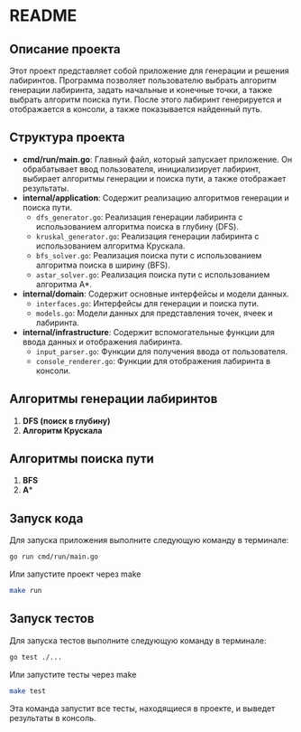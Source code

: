 # README

## Описание проекта

Этот проект представляет собой приложение для генерации и решения лабиринтов. Программа позволяет пользователю выбрать алгоритм генерации лабиринта, задать начальные и конечные точки, а также выбрать алгоритм поиска пути. После этого лабиринт генерируется и отображается в консоли, а также показывается найденный путь.

## Структура проекта

- **cmd/run/main.go**: Главный файл, который запускает приложение. Он обрабатывает ввод пользователя, инициализирует лабиринт, выбирает алгоритмы генерации и поиска пути, а также отображает результаты.
- **internal/application**: Содержит реализацию алгоритмов генерации и поиска пути.
    - `dfs_generator.go`: Реализация генерации лабиринта с использованием алгоритма поиска в глубину (DFS).
    - `kruskal_generator.go`: Реализация генерации лабиринта с использованием алгоритма Крускала.
    - `bfs_solver.go`: Реализация поиска пути с использованием алгоритма поиска в ширину (BFS).
    - `astar_solver.go`: Реализация поиска пути с использованием алгоритма A*.
- **internal/domain**: Содержит основные интерфейсы и модели данных.
    - `interfaces.go`: Интерфейсы для генерации и поиска пути.
    - `models.go`: Модели данных для представления точек, ячеек и лабиринта.
- **internal/infrastructure**: Содержит вспомогательные функции для ввода данных и отображения лабиринта.
    - `input_parser.go`: Функции для получения ввода от пользователя.
    - `console_renderer.go`: Функции для отображения лабиринта в консоли.

## Алгоритмы генерации лабиринтов

1. **DFS (поиск в глубину)**
2. **Алгоритм Крускала**

## Алгоритмы поиска пути

1. **BFS**
2. **A***

## Запуск кода

Для запуска приложения выполните следующую команду в терминале:

```bash
go run cmd/run/main.go
```

Или запустите проект через make
```bash
make run
```

## Запуск тестов

Для запуска тестов выполните следующую команду в терминале:

```bash
go test ./...
```

Или запустите тесты через make
```bash
make test 
```

Эта команда запустит все тесты, находящиеся в проекте, и выведет результаты в консоль.
